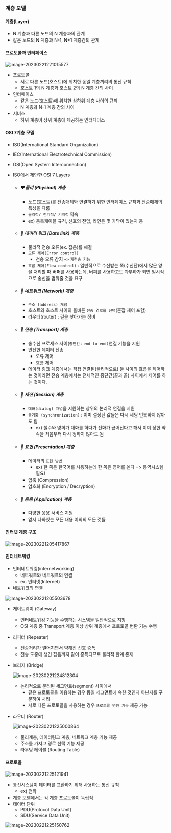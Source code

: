 ### 계층 모델

#### 계층(Layer)

- N 계층과 다른 노드의 N 계층과의 관계
- 같은 노드의 N 계층과 N-1, N+1 계층간의 관계



#### 프로토콜과 인터페이스

![image-20230221221015577](C:\Users\X-note\AppData\Roaming\Typora\typora-user-images\image-20230221221015577.png)

- 프로토콜
  - 서로 다른 노드(호스트)에 위치한 동일 계층끼리의 통신 규칙
  - 호스트 1의 N 계층과 호스트 2의 N 계층 간의 사이
- 인터페이스
  - 같은 노드(호스트)에 위치한 상하위 계층 사이의 규칙
  - N 계층과 N-1 계층 간의 사이
- 서비스
  - 하위 계층이 상위 계층에 제공하는 인터페이스



#### OSI 7계층 모델

- ISO(International Standard Organization) 
- IEC(International Electrotechnical Commission) 
- OSI(Open System Interconnection)

- ISO에서 제안한 OSI 7 Layers

  - ##### ❤️물리 (Physical) 계층

    - 노드(호스트)를 전송매체와 연결하기 위한 인터페이스 규칙과 전송매체의 특성을 다룸
    - `물리적/ 전기적/ 기계적` 약속
    - ex) 동축케이블 규격, 신호의 전압, 라인은 몇 가닥이 있는지 등 

  - ##### 🧡 데이터 링크 (Date link) 계층

    - 물리적 전송 오류(ex. 잡음)를 해결
    - `오류 제어(Error control)`
      - 전송 오류 감지 -> `재전송 기능`
    - `흐름 제어(Flow control)` : 일반적으로 수신받는 쪽(수신단)에서 많은 양을 처리할 때 버퍼를 사용하는데, 버퍼를 사용하고도 과부하가 되면 일시적으로 송신을 멈춰줄 것을 요구

  - ##### 💛 네트워크 (Network) 계층

    - `주소 (address) 개념`
    - 호스트와 호스트 사이의 올바른 `전송 경로를 선택`(혼잡 제어 포함)
    - 라우터(router) : 길을 찾아가는 장비

  - ##### 💚 전송 (Transport) 계층

    - 송수신 프로세스 사이(`종단간` : `end-to-end)`연결 기능을 지원
    - 안전한 데이터 전송
      - 오류 제어
      - 흐름 제어
    - 데이터 링크 계층에서는 직접 연결된(물리적으로) 둘 사이의 흐름을 제어하는 것이라면 전송 계층에서는 전체적인 종단간(끝과 끝) 사이에서 제어를 하는 것이다.

  - ##### 💙 세션 (Session) 계층

    - `대화(dialog) 개념`을 지원하는 상위의 논리적 연결을 지원
    - `동기화 (synchronization)` : 이미 설정된 값들은 다시 세팅 번복하지 않아도 됨
      - ex) 철수와 영희가 대화를 하다가 전화가 끊어진다고 해서 이미 정한 약속을 처음부터 다시 정하지 않아도 됨

  - ##### 💜 표현 (Presentation) 계층

    - 데이터의 `표현 방법`
      - ex) 한 쪽은 한국어를 사용하는데 한 쪽은 영어를 쓴다 => 통역시스템 필요!
    - 압축 (Compression)
    - 암호화 (Encryption / Decryption)

  - ##### 🤎 응용 (Application) 계층

    - 다양한 응용 서비스 지원
    - 앞서 나와있는 모든 내용 이외의 모든 것들



#### 인터넷 계층 구조

![image-20230221205417867](C:\Users\X-note\AppData\Roaming\Typora\typora-user-images\image-20230221205417867.png)



#### 인터네트워킹

- 인터네트워킹(internetworking)
  - 네트워크와 네트워크의 연결
  - ex. 인터넷(Internet)
- 네트워크의 연결

![image-20230221205503678](C:\Users\X-note\AppData\Roaming\Typora\typora-user-images\image-20230221205503678.png)

- 게이트웨이 (Gateway)
  - 인터네트워킹 기능을 수행하는 시스템을 일반적으로 지칭
  - OSI 계층 중 Transport 계층 이상 상위 계층에서 프로토콜 변환 기능 수행
- 리피터 (Repeater)
  - 전송거리가 멀어지면서 약해진 신호 증폭
  - 전송 도중에 생긴 잡음까지 같이 증폭되므로 물리적 한계 존재

- 브리지 (Bridge)

  ![image-20230221224812304](C:\Users\X-note\AppData\Roaming\Typora\typora-user-images\image-20230221224812304.png)

  - 논리적으로 분리된 세그먼트(segment) 사이에서
    - 같은 프로토콜을 이용하는 경우 동일 세그먼트에 속한 것인지 아닌지를 구분하여 처리
    - 서로 다른 프로토콜을 사용하는 경우 `프로토콜 변환 기능` 제공 가능

- 라우터 (Router)

  ![image-20230221225000864](C:\Users\X-note\AppData\Roaming\Typora\typora-user-images\image-20230221225000864.png)

  - 물리계층, 데이터링크 계층, 네트워크 계층 기능 제공
  - 주소를 가지고 경로 선택 기능 제공
  - 라우팅 테이블 (Routing Table)



#### 프로토콜

![image-20230221225121941](C:\Users\X-note\AppData\Roaming\Typora\typora-user-images\image-20230221225121941.png)

- 통신시스템이 데이터를 교환하기 위해 사용하는 통신 규칙
  - ex) 전화
- 계층 모델에서는 각 계층 포로토콜이 독립적
- 데이터 단위
  - PDU(Protocol Data Unit)
  - SDU(Service Data Unit)

![image-20230221225150762](C:\Users\X-note\AppData\Roaming\Typora\typora-user-images\image-20230221225150762.png)
